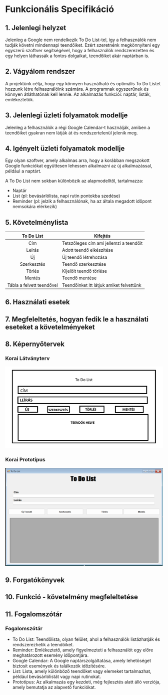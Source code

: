 # Funkcionális Specifikáció
## 1. Jelenlegi helyzet

Jelenleg a Google nem rendelkezik To Do List-tel, így a felhasználók nem tudják követni mindennapi teendőiket. Ezért szeretnénk megkönnyíteni egy egyszerű szoftver segítségével, hogy a felhasználók rendszerezetten és egy helyen láthassák a fontos dolgaikat, teendőiket akár naptárban is.

## 2. Vágyálom rendszer

A projektünk célja, hogy egy könnyen használható és optimális To Do Listet hozzunk létre felhasználóink számára. A programnak egyszerűnek és könnyen átláthatónak kell lennie. Az alkalmazás funkciói: naptár, listák, emlékeztetők.

## 3. Jelenlegi üzleti folyamatok modellje

Jelenleg a felhasználók a régi Google Calendar-t használják, amiben a teendőiket gyakran nem látják át és rendszertelenül jelenik meg.

## 4. Igényelt üzleti folyamatok modellje

Egy olyan szoftver, amely alkalmas arra, hogy a korábban megszokott Google funkciókat együttesen lehessen alkalmazni az új alkalmazással, például a naptárt.

A To Do List nem sokban különbözik az alapmodelltől, tartalmazza:

- Naptár
- List (pl: bevásárlólista, napi rutin pontokba szedése)
- Reminder (pl: jelzik a felhasználónak, ha az általa megadott időpont nemsokára elérkezik)

## 5. Követelménylista

| To Do List | Kifejtés |
| :---: | --- |
| Cím | Tetszőleges cím ami jellemzi a teendőit|
| Leírás | Adott teendő elkészítése |
| Új | Új teendő létrehozása|
|Szerkesztés | Teendő szerkesztése|
|Törlés | Kijelölt teendő törlése|
|Mentés | Teendő mentése|
| Tábla a felvett teendővel | Teendőinket itt látjuk amiket felvettünk |

## 6. Használati esetek

## 7. Megfeleltetés, hogyan fedik le a használati eseteket a követelményeket

## 8. Képernyőtervek

### Korai Látványterv
![korai_látványterv](../Docs/Img/TODOLIST.png)

### Korai Prototípus
![prototípus](../Docs/Img/TODOLISTBeta.png)

## 9. Forgatókönyvek

## 10. Funkció - követelmény megfeleltetése

## 11. Fogalomszótár

### Fogalomszótár

* To Do List: Teendőlista, olyan felület, ahol a felhasználók listázhatják és rendszerezhetik a teendőiket.
* Reminder: Emlékeztető, amely figyelmezteti a felhasználót egy előre meghatározott esemény időpontjára.
* Google Calendar: A Google naptárszolgáltatása, amely lehetőséget biztosít események és találkozók időzítésére.
* List: Lista, amely különböző teendőket vagy elemeket tartalmazhat, például bevásárlólistát vagy napi rutinokat.
* Prototípus: Az alkalmazás egy kezdeti, még fejlesztés alatt álló verziója, amely bemutatja az alapvető funkciókat.
